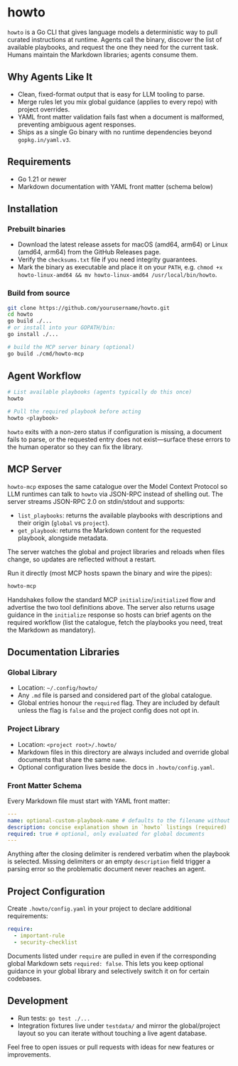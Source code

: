 # howto

`howto` is a Go CLI that gives language models a deterministic way to pull curated instructions at runtime. Agents call the binary, discover the list of available playbooks, and request the one they need for the current task. Humans maintain the Markdown libraries; agents consume them.

## Why Agents Like It
- Clean, fixed-format output that is easy for LLM tooling to parse.
- Merge rules let you mix global guidance (applies to every repo) with project overrides.
- YAML front matter validation fails fast when a document is malformed, preventing ambiguous agent responses.
- Ships as a single Go binary with no runtime dependencies beyond `gopkg.in/yaml.v3`.

## Requirements
- Go 1.21 or newer
- Markdown documentation with YAML front matter (schema below)

## Installation
### Prebuilt binaries
- Download the latest release assets for macOS (amd64, arm64) or Linux (amd64, arm64) from the GitHub Releases page.
- Verify the `checksums.txt` file if you need integrity guarantees.
- Mark the binary as executable and place it on your `PATH`, e.g. `chmod +x howto-linux-amd64 && mv howto-linux-amd64 /usr/local/bin/howto`.

### Build from source
```bash
git clone https://github.com/yourusername/howto.git
cd howto
go build ./...
# or install into your GOPATH/bin:
go install ./...

# build the MCP server binary (optional)
go build ./cmd/howto-mcp
```

## Agent Workflow
```bash
# List available playbooks (agents typically do this once)
howto

# Pull the required playbook before acting
howto <playbook>
```

`howto` exits with a non-zero status if configuration is missing, a document fails to parse, or the requested entry does not exist—surface these errors to the human operator so they can fix the library.

## MCP Server
`howto-mcp` exposes the same catalogue over the Model Context Protocol so LLM runtimes can talk to `howto` via JSON-RPC instead of shelling out. The server streams JSON-RPC 2.0 on stdin/stdout and supports:

- `list_playbooks`: returns the available playbooks with descriptions and their origin (`global` vs `project`).
- `get_playbook`: returns the Markdown content for the requested playbook, alongside metadata.

The server watches the global and project libraries and reloads when files change, so updates are reflected without a restart.

Run it directly (most MCP hosts spawn the binary and wire the pipes):
```bash
howto-mcp
```

Handshakes follow the standard MCP `initialize`/`initialized` flow and advertise the two tool definitions above.
The server also returns usage guidance in the `initialize` response so hosts can brief agents on the required workflow (list the catalogue, fetch the playbooks you need, treat the Markdown as mandatory).

## Documentation Libraries

### Global Library
- Location: `~/.config/howto/`
- Any `.md` file is parsed and considered part of the global catalogue.
- Global entries honour the `required` flag. They are included by default unless the flag is `false` and the project config does not opt in.

### Project Library
- Location: `<project root>/.howto/`
- Markdown files in this directory are always included and override global documents that share the same `name`.
- Optional configuration lives beside the docs in `.howto/config.yaml`.

### Front Matter Schema
Every Markdown file must start with YAML front matter:

```yaml
---
name: optional-custom-playbook-name # defaults to the filename without .md
description: concise explanation shown in `howto` listings (required)
required: true # optional, only evaluated for global documents
---
```

Anything after the closing delimiter is rendered verbatim when the playbook is selected. Missing delimiters or an empty `description` field trigger a parsing error so the problematic document never reaches an agent.

## Project Configuration
Create `.howto/config.yaml` in your project to declare additional requirements:

```yaml
require:
  - important-rule
  - security-checklist
```

Documents listed under `require` are pulled in even if the corresponding global Markdown sets `required: false`. This lets you keep optional guidance in your global library and selectively switch it on for certain codebases.

## Development
- Run tests: `go test ./...`
- Integration fixtures live under `testdata/` and mirror the global/project layout so you can iterate without touching a live agent database.

Feel free to open issues or pull requests with ideas for new features or improvements.
